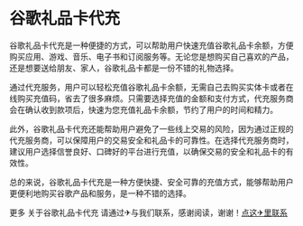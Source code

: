 # 谷歌礼品卡代充

谷歌礼品卡代充是一种便捷的方式，可以帮助用户快速充值谷歌礼品卡余额，方便购买应用、游戏、音乐、电子书和订阅服务等。无论您是想购买自己喜欢的产品，还是想要送给朋友、家人，谷歌礼品卡都是一份不错的礼物选择。

通过代充服务，用户可以轻松充值谷歌礼品卡余额，无需自己去购买实体卡或者在线购买充值码，省去了很多麻烦。只需要选择充值的金额和支付方式，代充服务商会在确认收到款项后，快速为您充值礼品卡余额，节约了用户的时间和精力。

此外，谷歌礼品卡代充还能帮助用户避免了一些线上交易的风险，因为通过正规的代充服务商，可以保障用户的交易安全和礼品卡的可靠性。在选择代充服务商时，建议用户选择信誉良好、口碑好的平台进行充值，以确保交易的安全和礼品卡的有效性。

总的来说，谷歌礼品卡代充是一种方便快捷、安全可靠的充值方式，能够帮助用户更便利地购买谷歌产品和服务，是一种不错的选择。

更多 关于谷歌礼品卡代充 请通过✈与我们联系，感谢阅读，谢谢！[点这✈里联系](https://ww.k02.cc)